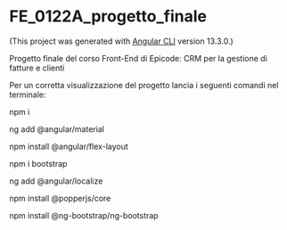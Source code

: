 # FE_0122A_progetto_finale
(This project was generated with [Angular CLI](https://github.com/angular/angular-cli) version 13.3.0.)

Progetto finale del corso Front-End di Epicode: CRM per la gestione di fatture e clienti


Per un corretta visualizzazione del progetto lancia i seguenti comandi nel terminale:

npm i

ng add @angular/material

npm install @angular/flex-layout

npm i bootstrap

ng add @angular/localize

npm install @popperjs/core

npm install @ng-bootstrap/ng-bootstrap
